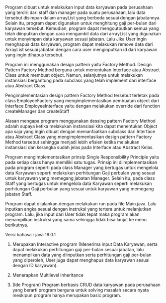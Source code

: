 <!-- Deskripsi program -->
Program dibuat untuk melakukan input data karyawan pada perusahaan yang terdiri dari staff dan manager pada suatu perusahaan, lalu data tersebut disimpan dalam arrayList yang berbeda sesuai dengan jabatannya. Selain itu, program dapat digunakan untuk menghitung gaji per-bulan dari karyawan tersebut. Kemudian, program dapat mengoutputkan semua yang telah diinputkan dengan cara mengambil data dari arrayList yang digunakan untuk menyimpan data karyawan sesuai jabatan. Lalu Jika User ingin menghapus data karyawan, program dapat melakukan remove data dari ArrayList sesuai jabatan dengan cara user menginputkan id dari karyawan yang ingin dihapus tersebut.

<!-- Penjelasan design pattern yang dipilih -->
Program ini menggunakan design pattern yaitu Factory Method. Design Pattern Factory Method berguna untuk menentukan Interface atau Abstract Class untuk membuat object. Namun, selanjutnya untuk melakukan instansiasi bergantung pada subclass yang telah implement dari interface atau Abstract Class. 


<!-- Letak implementasi design pattern tersebut -->
Pengimplementasian design pattern Factory Method tersebut terletak pada class EmployeeFactory yang mengimplementasikan pembuatan object dari Interface EmployeeInterface yaitu dengan melakukan override dari function createManager dan createStaff



<!-- Alasan pemilihan design pattern tersebut -->
Alasan mengapa program menggunakan dessing pattern Factory Method adalah supaya ketika melakukan instansiasi kita dapat menentukan Object apa saja yang ingin dibuat dengan memanfaatkan subclass dari Interface atau Abstract Class yang mengimplementasikan design pattern Factory Method tersebut sehingga menjadi lebih efisien ketika melakukan instansiasi dan kerangka sudah jelas pada Interface atau Abstract Kelas.


<!--Pengimplementasian prinsip SOLID -->
Program mengimplementasikan prinsip Single Responsibility Principle yaitu pada setiap class hanya memiliki satu tugas. Prinsip ini diimplementasikan pada program seperti pada class Manager yang bertugas untuk mengelola data Karyawan seperti melakukan perhitungan Gaji perbulan yang sesuai untuk karyawan yang memegang jabatan Manager. Selain itu, pada class Staff yang bertugas untuk mengelola data Karyawan seperti melakukan perhitungan Gaji perbulan yang sesuai untuk karyawan yang memegang jabatan Staff.


<!-- Cara menjalankan program -->
Program dapat dijalankan dengan melakukan run pada file Main.java. Lalu inputkan angka sesuai dengan instruksi yang tertera untuk melanjutkan program. Lalu, jika input dari User tidak tepat maka program akan menampilkan instruksi yang sama sehingga tidak bisa lanjut ke menu berikutnya.



<!-- Versi bahasa dan dependency (jika ada) yang digunakan-->
Versi bahasa : java 19.0.1


<!-- Konsep-konsep lain yang kalian gunakan dan keunikan program (jika ada) -->
1. Merupakan Interactive program (Menerima input Data Karyawan, serta dapat melakukan perhitungan gaji per-bulan sesuai jabatan, lalu menampilkan data yang diinputkan serta perhitungan gaji per-bulan yang diperoleh, User juga dapat menghapus data karyawan sesuai dengan ID karyawan).

2. Menerapkan Multilevel Inheritance

3. (Ide Program) Program berbasis CRUD data karyawan pada perusahaan yang berarti program berguna untuk solving masalah secara nyata meskipun program hanya merupakan basic program.




